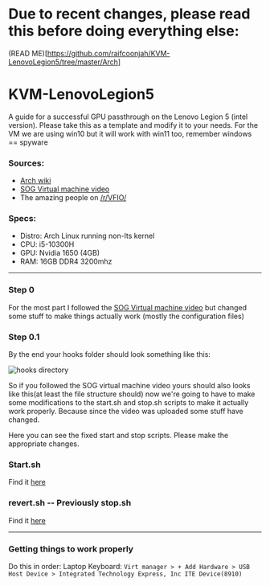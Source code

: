 # Due to recent changes, please read this before doing everything else:

(READ ME)[https://github.com/raifcoonjah/KVM-LenovoLegion5/tree/master/Arch]

# KVM-LenovoLegion5

A guide for a successful GPU passthrough on the Lenovo Legion 5 (intel version). Please take this as a template and modify it to your needs.
For the VM we are using win10 but it will work with win11 too, remember windows == spyware

### Sources:

- [Arch wiki](https://wiki.archlinux.org/title/KVM)
- [SOG Virtual machine video](https://youtu.be/BUSrdUoedTo)
- The amazing people on [/r/VFIO/](https://www.reddit.com/r/VFIO/)

### Specs:

- Distro: Arch Linux running non-lts kernel
- CPU: i5-10300H
- GPU: Nvidia 1650 (4GB)
- RAM: 16GB DDR4 3200mhz

---

### Step 0

For the most part I followed the [SOG Virtual machine video](https://youtu.be/BUSrdUoedTo) but changed some stuff to make things actually work (mostly the configuration files)

### Step 0.1

By the end your hooks folder should look something like this:

![hooks directory](https://i.imgur.com/TsJs4ps.png)

So if you followed the SOG virtual machine video yours should also looks like this(at least the file structure should) now we're going to have to make some modifications to the start.sh and stop.sh scripts to make it actually work properly. Because since the video was uploaded some stuff have changed.

Here you can see the fixed start and stop scripts. Please make the appropriate changes.

### Start.sh

Find it [here](https://github.com/mraif13/KVM-LenovoLegion5/blob/master/start.sh)

### revert.sh -- Previously stop.sh

Find it [here](https://github.com/mraif13/KVM-LenovoLegion5/blob/master/stop.sh)

---

### Getting things to work properly

Do this in order: Laptop Keyboard: `Virt manager > + Add Hardware > USB Host Device > Integrated Technology Express, Inc ITE Device(8910)`
